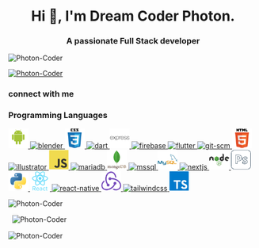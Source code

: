 <h1 align="center">Hi 👋, I'm Dream Coder Photon.</h1>
<h3 align="center">A passionate Full Stack developer</h3>
<p align="left">
  <img src="https://komarev.com/ghpvc/?username=Photon-Coder&label=Profile%20views&color=0e75b6&style=flat" alt="Photon-Coder" />
</p>

<p align="left">
  <a href="https://github.com/ryo-ma/github-profile-trophy">
    <img src="https://github-profile-trophy.vercel.app/?username=Photon-Coder" alt="Photon-Coder" />
  </a>
</p>
<h3 align="left">connect with me</h3>
<p align="left"></p>
<h3 align="left">Programming Languages</h3>

<p 정렬="왼쪽">
  <a href="https://developer.android.com" target="_blank" rel="noreferrer"입니다>
    <img src="https://raw.githubusercontent.com/devicons/devicon/master/icons/android/android-original-wordmark.svg" alt="android" width="40" height="40" />
  </a>
  <a href="https://www.blender.org/" target="_blank" rel="noreferrer"입니다>
    <img src="https://download.blender.org/branding/community/blender_community_badge_white.svg" alt="blender" width="40" height="40" />
  </a>
  <a href="https://www.w3schools.com/css/" target="_blank" rel="noreferrer"입니다>
    <img src = "https://raw.githubusercontent.com/devicons/devicon/master/icons/css3/css3-original-wordmark.svg" alt="css3" width="40" height="40" />
  </a>
  <a href="https://dart.dev" target="_blank" rel="noreferrer"입니다>
    <img src="https://www.vectorlogo.zone/logos/dartlang/dartlang-icon.svg" alt="dart" width="40" height="40" />
  </a>
  <a href="https://expressjs.com" target="_blank" rel="noreferrer"입니다>
    <img src = "https://raw.githubusercontent.com/devicons/devicon/master/icons/express/express-original-wordmark.svg" alt="express" width="40" height="40" />
  </a>
  <a href="https://firebase.google.com/" target="_blank" rel="noreferrer"입니다>
    <img src="https://www.vectorlogo.zone/logos/firebase/firebase-icon.svg" alt="firebase" width="40" height="40" />
  </a>
  <a href="https://flutter.dev" target="_blank" rel="noreferrer"입니다>
    <img src="https://www.vectorlogo.zone/logos/flutterio/flutterio-icon.svg" alt="flutter" width="40" height="40" />
  </a>
  <a href="https://git-scm.com/" target="_blank" rel="noreferrer"입니다>
    <img src="https://www.vectorlogo.zone/logos/git-scm/git-scm-icon.svg" alt="git-scm" width="40" height="40" />
  </a>
  <a href="https://www.w3.org/html/" target="_blank" rel="noreferrer"입니다>
    <img src="https://raw.githubusercontent.com/devicons/devicon/master/icons/html5/html5-original-wordmark.svg" alt="html5" width="40" height="40" />
  </a>
  <a href="https://www.adobe.com/in/products/illustrator.html" target="_blank" rel="noreferrer"입니다>
    <img src="https://www.vectorlogo.zone/logos/adobe_illustrator/adobe_illustrator-icon.svg" alt="illustrator" width="40" height="40" />
  </a>
  <a href="https://developer.mozilla.org/en-US/docs/Web/JavaScript" target="_blank" rel="noreferrer"입니다>
    <img src = "https://raw.githubusercontent.com/devicons/devicon/master/icons/javascript/javascript-original.svg"alt = "java-script" width="40" height="40" />
  </a>
  <a href="https://mariadb.org/" target="_blank" rel="noreferrer"입니다>
    <img src="https://www.vectorlogo.zone / logo s / mariadb / mariadb-icon .svg " alt="mariadb" width="40" height="40" />
  </a>
  <a href="https://www.mongodb.com/" target="_blank" rel="noreferrer"입니다>
    <img src="https://raw.githubusercontent.com/devicons/devicon/master/icons/mongodb/mongodb-original-wordmark.svg" alt="mongodb" width="40" height="40" />
  </a>
  <a href="https://www.microsoft.com/en-us/sql-server" target="_blank" rel="noreferrer"입니다>
    <img src="https://www.svgrepo.com/show/303229/microsoft-sql-server-logo.svg" alt="mssql" width="40" height="40" />
  </a>
  <a href="https://www.mysql.com/" target="_blank" rel="noreferrer"입니다>
    <img src = "https://raw.githubusercontent.com/devicons/devicon/master/icons/mysql/mysql-original-wordmark.svg"alt = "mysql" width="40" height="40" />
  </a>
  <a href="https://nextjs.org/" target="_blank" rel="noreferrer"입니다>
    <img src="https://cdn.worldvectorlogo.com/logos/nextjs-2.svg" alt="nextjs" width="40" height="40" />
  </a>
  <a href="https://nodejs.org" target="_blank" rel="noreferrer"입니다>
    <img src="https://raw.githubusercontent.com/devicons/devicon/master/icons/nodejs/nodejs-original-wordmark.svg" alt="nodejs" width="40" height="40" />
  </a>
  <a href="https://www.photoshop.com/en" target="_blank" rel="noreferrer"입니다>
    <img src="https://raw.githubusercontent.com/devicons/devicon/master/icons/photoshop/photoshop-line.svg" alt="photoshop" width="40" height="40" />
  </a>
  <a href="https://www.python.org" target="_blank" rel="noreferrer"입니다>
    <img src="https://raw.githubusercontent.com/devicons/devicon/master/icons/python/python-original.svg" alt="python" width="40" height="40" />
  </a>
  <a href="https://reactjs.org/" target="_blank" rel="noreferrer"입니다>
    <img src="https://raw.githubusercontent.com/devicons/devicon/master/icons/react/react-original-wordmark.svg" alt="react" width="40" height="40" />
  </a>
  <a href="https://reactnative.dev/" target="_blank" rel="noreferrer"입니다>
    <img src="https://reactnative.dev/img/header_logo.svg" alt="react-native" width="40" height="40" />
  </a>
  <a href="https://redux.js.org" target="_blank" rel="noreferrer"입니다>
    <img src = "https://raw.githubusercontent.com/devicons/devicon/master/icons/redux/redux-original.svg" alt="redux" width="40" height="40" />
  </a>
  <a href="https://tailwindcss.com/" target="_blank" rel="noreferrer"입니다>
    <img src="https://www.vectorlogo.zone/logos/tailwindcss/tailwindcss-icon.svg" alt="tailwindcss" width="40" height="40" />
  </a>
  <a href="https://www.typescriptlang.org/" target="_blank" rel="noreferrer"입니다>
    <img src="https://raw.githubusercontent.com/devicons/devicon/master/icons/typescript/typescript-original.svg" alt="typescript" width="40" height="40" />
  </a>
</p>

<p>
  <img align="왼쪽" src="https://github-readme-stats.vercel.app/api/top-langs?username=Photon-Coder&show_icons=true&locale=en&layout=compact" alt="Photon-Coder" />
</p>

<p>
  &nbsp;
  <img align="center" src="https://github-readme-stats.vercel.app/api?username=Photon-Coder&show_icons=true&locale=en" alt="Photon-Coder" />
</p>
<p>
  <img align="center" src="https://github-readme-streak-stats.herokuapp.com/?user=Photon-Coder&" alt="Photon-Coder" />
</p>
